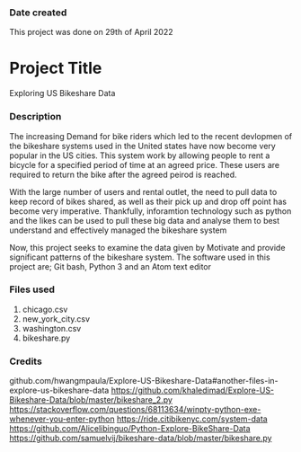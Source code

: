 ### Date created
This project was done on 29th of April 2022

# Project Title
Exploring US Bikeshare Data

### Description
The increasing Demand for bike riders which led to the recent devlopmen of the bikeshare systems used in the United states have now become very popular in the US cities. This system work by allowing people to rent a bicycle for a specified period of time at an agreed price. These users are required to return the bike after the agreed peirod is reached.

With the large number of users and rental outlet, the need to pull data to keep record of bikes shared, as well as their pick up and drop off point has become very imperative. Thankfully, inforamtion technology such as python and the likes can be used to pull these big data and analyse them to best understand and effectively managed the bikeshare system

Now, this project seeks to examine the data given by Motivate and provide significant patterns of the bikeshare system. The software used in this project are; Git bash, Python 3 and an Atom text editor


### Files used
1. chicago.csv
2. new_york_city.csv
3. washington.csv
4. bikeshare.py 

### Credits
github.com/hwangmpaula/Explore-US-Bikeshare-Data#another-files-in-explore-us-bikeshare-data
https://github.com/khaledimad/Explore-US-Bikeshare-Data/blob/master/bikeshare_2.py
https://stackoverflow.com/questions/68113634/winpty-python-exe-whenever-you-enter-python
https://ride.citibikenyc.com/system-data
https://github.com/Alicelibinguo/Python-Explore-BikeShare-Data
https://github.com/samuelvij/bikeshare-data/blob/master/bikeshare.py